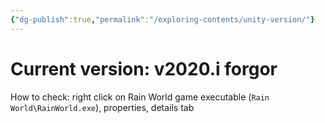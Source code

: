 ```yaml
---
{"dg-publish":true,"permalink":"/exploring-contents/unity-version/"}
---
```


# Current version: v2020.i forgor

How to check: right click on Rain World game executable (`Rain World\RainWorld.exe`), properties, details tab